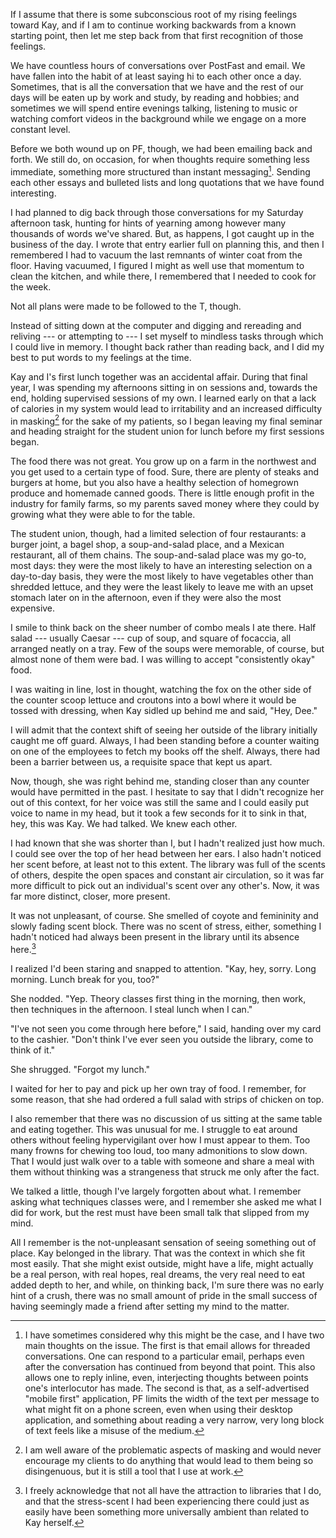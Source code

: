 ---
---

If I assume that there is some subconscious root of my rising feelings toward Kay, and if I am to continue working backwards from a known starting point, then let me step back from that first recognition of those feelings.

We have countless hours of conversations over PostFast and email. We have fallen into the habit of at least saying hi to each other once a day. Sometimes, that is all the conversation that we have and the rest of our days will be eaten up by work and study, by reading and hobbies; and sometimes we will spend entire evenings talking, listening to music or watching comfort videos in the background while we engage on a more constant level.

Before we both wound up on PF, though, we had been emailing back and forth. We still do, on occasion, for when thoughts require something less immediate, something more structured than instant messaging[^email]. Sending each other essays and bulleted lists and long quotations that we have found interesting.

I had planned to dig back through those conversations for my Saturday afternoon task, hunting for hints of yearning among however many thousands of words we've shared. But, as happens, I got caught up in the business of the day. I wrote that entry earlier full on planning this, and then I remembered I had to vacuum the last remnants of winter coat from the floor. Having vacuumed, I figured I might as well use that momentum to clean the kitchen, and while there, I remembered that I needed to cook for the week.

Not all plans were made to be followed to the T, though.

Instead of sitting down at the computer and digging and rereading and reliving --- or attempting to --- I set myself to mindless tasks through which I could live in memory. I thought back rather than reading back, and I did my best to put words to my feelings at the time.

Kay and I's first lunch together was an accidental affair. During that final year, I was spending my afternoons sitting in on sessions and, towards the end, holding supervised sessions of my own. I learned early on that a lack of calories in my system would lead to irritability and an increased difficulty in masking[^masking] for the sake of my patients, so I began leaving my final seminar and heading straight for the student union for lunch before my first sessions began.

The food there was not great. You grow up on a farm in the northwest and you get used to a certain type of food. Sure, there are plenty of steaks and burgers at home, but you also have a healthy selection of homegrown produce and homemade canned goods. There is little enough profit in the industry for family farms, so my parents saved money where they could by growing what they were able to for the table.

The student union, though, had a limited selection of four restaurants: a burger joint, a bagel shop, a soup-and-salad place, and a Mexican restaurant, all of them chains. The soup-and-salad place was my go-to, most days: they were the most likely to have an interesting selection on a day-to-day basis, they were the most likely to have vegetables other than shredded lettuce, and they were the least likely to leave me with an upset stomach later on in the afternoon, even if they were also the most expensive.

I smile to think back on the sheer number of combo meals I ate there. Half salad --- usually Caesar --- cup of soup, and square of focaccia, all arranged neatly on a tray. Few of the soups were memorable, of course, but almost none of them were bad. I was willing to accept "consistently okay" food.

I was waiting in line, lost in thought, watching the fox on the other side of the counter scoop lettuce and croutons into a bowl where it would be tossed with dressing, when Kay sidled up behind me and said, "Hey, Dee."

I will admit that the context shift of seeing her outside of the library initially caught me off guard. Always, I had been standing before a counter waiting on one of the employees to fetch my books off the shelf. Always, there had been a barrier between us, a requisite space that kept us apart.

Now, though, she was right behind me, standing closer than any counter would have permitted in the past. I hesitate to say that I didn't recognize her out of this context, for her voice was still the same and I could easily put voice to name in my head, but it took a few seconds for it to sink in that, hey, this was Kay. We had talked. We knew each other.

I had known that she was shorter than I, but I hadn't realized just how much. I could see over the top of her head between her ears. I also hadn't noticed her scent before, at least not to this extent. The library was full of the scents of others, despite the open spaces and constant air circulation, so it was far more difficult to pick out an individual's scent over any other's. Now, it was far more distinct, closer, more present.

It was not unpleasant, of course. She smelled of coyote and femininity and slowly fading scent block. There was no scent of stress, either, something I hadn't noticed had always been present in the library until its absence here.[^stress-scent]

I realized I'd been staring and snapped to attention. "Kay, hey, sorry. Long morning. Lunch break for you, too?"

She nodded. "Yep. Theory classes first thing in the morning, then work, then techniques in the afternoon. I steal lunch when I can."

"I've not seen you come through here before," I said, handing over my card to the cashier. "Don't think I've ever seen you outside the library, come to think of it."

She shrugged. "Forgot my lunch."

I waited for her to pay and pick up her own tray of food. I remember, for some reason, that she had ordered a full salad with strips of chicken on top.

I also remember that there was no discussion of us sitting at the same table and eating together. This was unusual for me. I struggle to eat around others without feeling hypervigilant over how I must appear to them. Too many frowns for chewing too loud, too many admonitions to slow down. That I would just walk over to a table with someone and share a meal with them without thinking was a strangeness that struck me only after the fact.

We talked a little, though I've largely forgotten about what. I remember asking what techniques classes were, and I remember she asked me what I did for work, but the rest must have been small talk that slipped from my mind.

All I remember is the not-unpleasant sensation of seeing something out of place. Kay belonged in the library. That was the context in which she fit most easily. That she might exist outside, might have a life, might actually be a real person, with real hopes, real dreams, the very real need to eat added depth to her, and while, on thinking back, I'm sure there was no early hint of a crush, there was no small amount of pride in the small success of having seemingly made a friend after setting my mind to the matter.

[^email]: I have sometimes considered why this might be the case, and I have two main thoughts on the issue. The first is that email allows for threaded conversations. One can respond to a particular email, perhaps even after the conversation has continued from beyond that point. This also allows one to reply inline, even, interjecting thoughts between points one's interlocutor has made. The second is that, as a self-advertised "mobile first" application, PF limits the width of the text per message to what might fit on a phone screen, even when using their desktop application, and something about reading a very narrow, very long block of text feels like a misuse of the medium.

[^stress-scent]: I freely acknowledge that not all have the attraction to libraries that I do, and that the stress-scent I had been experiencing there could just as easily have been something more universally ambient than related to Kay herself.

[^masking]: I am well aware of the problematic aspects of masking and would never encourage my clients to do anything that would lead to them being so disingenuous, but it is still a tool that I use at work.
